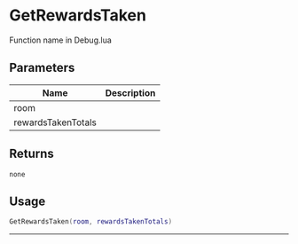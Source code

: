 # GetRewardsTaken

Function name in Debug.lua

## Parameters

| Name               | Description |
| ------------------ | ----------- |
| room               |             |
| rewardsTakenTotals |             |

## Returns

`none`

## Usage

```lua
GetRewardsTaken(room, rewardsTakenTotals)
```

---
